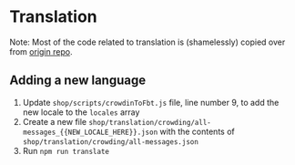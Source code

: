 # Translation
Note: Most of the code related to translation is (shamelessly) copied over from [origin repo](https://github.com/originprotocol/origin).

## Adding a new language

1. Update `shop/scripts/crowdinToFbt.js` file, line number 9, to add the new locale to the `locales` array
2. Create a new file `shop/translation/crowding/all-messages_{{NEW_LOCALE_HERE}}.json` with the contents of `shop/translation/crowding/all-messages.json` 
3. Run `npm run translate`
